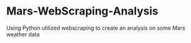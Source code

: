 # Mars-WebScraping-Analysis
Using Python utilized webscraping to create an analysis on some Mars weather data
